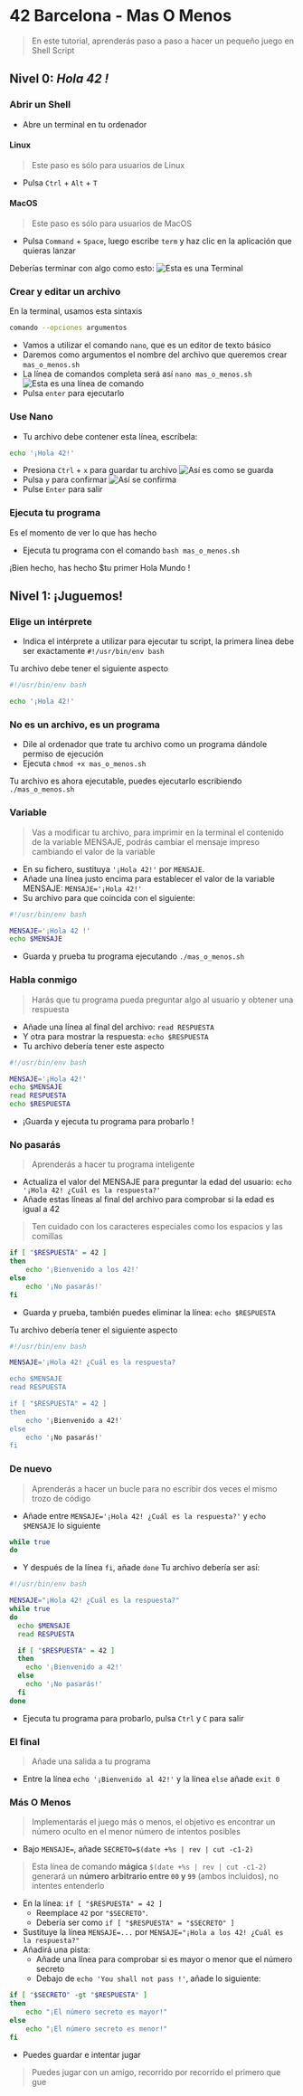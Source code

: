 # 42 Barcelona - Mas O Menos
> En este tutorial, aprenderás paso a paso a hacer un pequeño juego en Shell Script

## Nivel 0: *Hola 42 !*

### Abrir un Shell
- Abre un terminal en tu ordenador

#### Linux
> Este paso es sólo para usuarios de Linux
- Pulsa `Ctrl` + `Alt` + `T`

#### MacOS
> Este paso es sólo para usuarios de MacOS
- Pulsa `Command` + `Space`, luego escribe `term` y haz clic en la aplicación que quieras lanzar

Deberías terminar con algo como esto:
![Esta es una Terminal](./assets/shot_1.png)


### Crear y editar un archivo
En la terminal, usamos esta sintaxis
```bash
comando --opciones argumentos
```
- Vamos a utilizar el comando `nano`, que es un editor de texto básico
- Daremos como argumentos el nombre del archivo que queremos crear `mas_o_menos.sh`
- La línea de comandos completa será así `nano mas_o_menos.sh`
![Esta es una línea de comando](./assets/shot_2.png)
- Pulsa `enter` para ejecutarlo

### Use Nano
- Tu archivo debe contener esta línea, escríbela:
```bash
echo '¡Hola 42!'
```

- Presiona `Ctrl` + `x` para guardar tu archivo
![Así es como se guarda](./assets/shot_3.png)
- Pulsa `y` para confirmar
![Así se confirma](./assets/shot_4.png)
- Pulse `Enter` para salir

### Ejecuta tu programa
Es el momento de ver lo que has hecho
- Ejecuta tu programa con el comando `bash mas_o_menos.sh`

¡Bien hecho, has hecho $tu primer Hola Mundo !

## Nivel 1: ¡Juguemos!

### Elige un intérprete
- Indica el intérprete a utilizar para ejecutar tu script, la primera línea debe ser exactamente
`#!/usr/bin/env bash`

 Tu archivo debe tener el siguiente aspecto
 ```bash
 #!/usr/bin/env bash

 echo '¡Hola 42!'
 ```

### No es un archivo, es un programa
- Dile al ordenador que trate tu archivo como un programa dándole permiso de ejecución
- Ejecuta `chmod +x mas_o_menos.sh`

Tu archivo es ahora ejecutable, puedes ejecutarlo escribiendo `./mas_o_menos.sh`

### Variable
> Vas a modificar tu archivo, para imprimir en la terminal el contenido de la variable MENSAJE, podrás cambiar el mensaje impreso cambiando el valor de la variable
- En su fichero, sustituya `'¡Hola 42!'` por `MENSAJE`.
- Añade una línea justo encima para establecer el valor de la variable MENSAJE: `MENSAJE='¡Hola 42!'`
- Su archivo para que coincida con el siguiente:
```bash
#!/usr/bin/env bash

MENSAJE='¡Hola 42 !'
echo $MENSAJE
```
- Guarda y prueba tu programa ejecutando `./mas_o_menos.sh`

### Habla conmigo
> Harás que tu programa pueda preguntar algo al usuario y obtener una respuesta
- Añade una línea al final del archivo: `read RESPUESTA`
- Y otra para mostrar la respuesta: `echo $RESPUESTA`
- Tu archivo debería tener este aspecto
```bash
#!/usr/bin/env bash

MENSAJE='¡Hola 42!'
echo $MENSAJE
read RESPUESTA
echo $RESPUESTA
```
- ¡Guarda y ejecuta tu programa para probarlo !

### No pasarás
> Aprenderás a hacer tu programa inteligente
- Actualiza el valor del MENSAJE para preguntar la edad del usuario: `echo '¡Hola 42! ¿Cuál es la respuesta?'`
- Añade estas líneas al final del archivo para comprobar si la edad es igual a 42
> Ten cuidado con los caracteres especiales como los espacios y las comillas
```bash
if [ "$RESPUESTA" = 42 ]
then
	echo '¡Bienvenido a los 42!'
else
	echo '¡No pasarás!'
fi
```

- Guarda y prueba, también puedes eliminar la línea: `echo $RESPUESTA`

 Tu archivo debería tener el siguiente aspecto
```bash
#!/usr/bin/env bash

MENSAJE='¡Hola 42! ¿Cuál es la respuesta?

echo $MENSAJE
read RESPUESTA

if [ "$RESPUESTA" = 42 ]
then
	echo '¡Bienvenido a 42!'
else
	echo '¡No pasarás!'
fi
```

### De nuevo
> Aprenderás a hacer un bucle para no escribir dos veces el mismo trozo de código
- Añade entre `MENSAJE='¡Hola 42! ¿Cuál es la respuesta?'` y `echo $MENSAJE` lo siguiente
```bash
while true
do
```
- Y después de la línea `fi`, añade `done`
Tu archivo debería ser así:
```bash
#!/usr/bin/env bash

MENSAJE="¡Hola 42! ¿Cuál es la respuesta?"
while true
do
  echo $MENSAJE
  read RESPUESTA

  if [ "$RESPUESTA" = 42 ]
  then
    echo '¡Bienvenido a 42!'
  else
    echo '¡No pasarás!'
  fi
done
```

- Ejecuta tu programa para probarlo, pulsa `Ctrl` y `C` para salir

### El final
> Añade una salida a tu programa
- Entre la línea `echo '¡Bienvenido al 42!'` y la línea `else` añade `exit 0`

### Más O Menos
> Implementarás el juego más o menos, el objetivo es encontrar un número oculto en el menor número de intentos posibles
- Bajo `MENSAJE=`, añade `SECRETO=$(date +%s | rev | cut -c1-2)`
> Esta línea de comando **mágica** `$(date +%s | rev | cut -c1-2)` generará un **número arbitrario entre `00` y `99`** (ambos incluidos), no intentes entenderlo
- En la línea: `if [ "$RESPUESTA" = 42 ]`
  - Reemplace `42` por `"$SECRETO"`.
  - Debería ser como `if [ "$RESPUESTA" = "$SECRETO" ]`
- Sustituye la línea `MENSAJE=...` por `MENSAJE="¡Hola a los 42! ¿Cuál es la respuesta?"`
- Añadirá una pista:
  - Añade una línea para comprobar si es mayor o menor que el número secreto
  - Debajo de `echo 'You shall not pass !'`, añade lo siguiente:
```bash
if [ "$SECRETO" -gt "$RESPUESTA" ]
then
	echo "¡El número secreto es mayor!"
else
	echo "¡El número secreto es menor!"
fi
```
- Puedes guardar e intentar jugar
> Puedes jugar con un amigo, recorrido por recorrido el primero que gue
